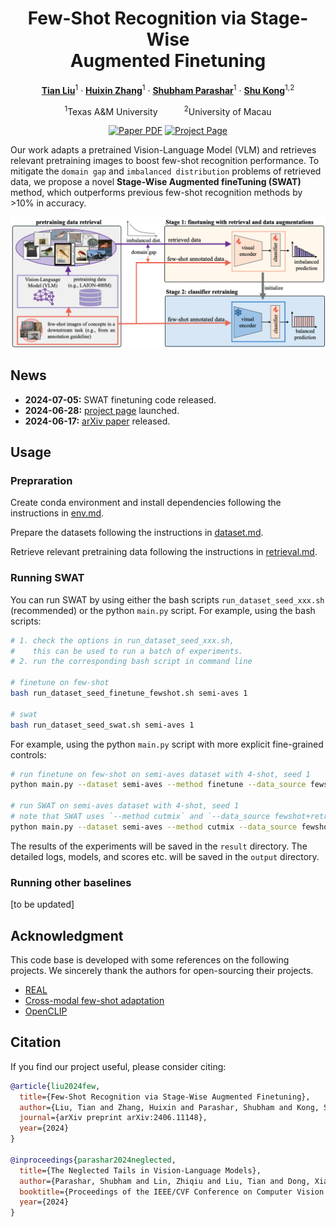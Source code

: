 <div align="center">
<h1>Few-Shot Recognition via Stage-Wise<br>Augmented Finetuning</h1>

[**Tian Liu**](https://tian1327.github.io/)<sup>1</sup> · [**Huixin Zhang**](https://www.linkedin.com/in/huixin-zhang-a2670a229/)<sup>1</sup> · [**Shubham Parashar**](https://shubhamprshr27.github.io/)<sup>1</sup> · [**Shu Kong**](https://aimerykong.github.io/)<sup>1,2</sup>

<sup>1</sup>Texas A&M University&emsp;&emsp;&emsp;<sup>2</sup>University of Macau
<br>
<!-- &dagger;project lead&emsp;*corresponding author -->

<a href="https://arxiv.org/abs/2406.11148"><img src='https://img.shields.io/badge/arXiv-SWAT-red' alt='Paper PDF'></a>
<a href='https://tian1327.github.io/SWAT/'><img src='https://img.shields.io/badge/Project_Page-SWAT-green' alt='Project Page'></a>
<!-- <a href='https://huggingface.co/spaces/depth-anything/Depth-Anything-V2'><img src='https://img.shields.io/badge/%F0%9F%A4%97%20Hugging%20Face-Spaces-blue'></a>
<a href='https://huggingface.co/datasets/depth-anything/DA-2K'><img src='https://img.shields.io/badge/Benchmark-DA--2K-yellow' alt='Benchmark'></a> -->
</div>

Our work adapts a pretrained Vision-Language Model (VLM) and retrieves relevant pretraining images to boost few-shot recognition performance.
To mitigate the `domain gap` and `imbalanced distribution` problems of retrieved data, we propose a novel **Stage-Wise Augmented fineTuning (SWAT)** method, which outperforms previous few-shot recognition methods by >10% in accuracy.


![teaser](assets/teaser_v7.png)

## News

- **2024-07-05:** SWAT finetuning code released.
- **2024-06-28:** [project page](https://tian1327.github.io/SWAT/) launched.
- **2024-06-17:** [arXiv paper](https://arxiv.org/abs/2406.11148) released.


<!-- ## Finetuned Models

We provide SWAT finetuned model (based on OpenCLIP ViT-B/32) for each dataset experimented in the paper:

| Dataset | Size | Checkpoint |
|:-|:-|:-:|
| Semi-Aves |  | [Download]() |
| Flowers102 |  | [Download]() |
| FGVC-Aircraft |  | [Download]() |
| EuroSAT |  | [Download]() |
| DTD |  | [Download]() | -->


## Usage

### Prepraration
Create conda environment and install dependencies following the instructions in [env.md](./env.md).

Prepare the datasets following the instructions in [dataset.md](./dataset.md).

Retrieve relevant pretraining data following the instructions in [retrieval.md](./retrieval/retrieval.md).


<!-- ### Test our model checkpoints
Download the checkpoints listed [here](#finetuned-models) and put them under the `checkpoints` directory.

```bash
# coming soon

``` -->

### Running SWAT

You can run SWAT by using either the bash scripts `run_dataset_seed_xxx.sh` (recommended) or the python `main.py` script.
For example, using the bash scripts:
```bash
# 1. check the options in run_dataset_seed_xxx.sh, 
#    this can be used to run a batch of experiments.
# 2. run the corresponding bash script in command line

# finetune on few-shot
bash run_dataset_seed_finetune_fewshot.sh semi-aves 1

# swat
bash run_dataset_seed_swat.sh semi-aves 1
```

For example, using the python `main.py` script with more explicit fine-grained controls:
```bash
# run finetune on few-shot on semi-aves dataset with 4-shot, seed 1
python main.py --dataset semi-aves --method finetune --data_source fewshot --cls_init REAL-Prompt --shots 4 --seed 1 --epochs 50 --bsz 32 --log_mode both --retrieval_split T2T500+T2I0.25.txt --model_cfg vitb32_openclip_laion400m --folder output/finetune_on_fewshot

# run SWAT on semi-aves dataset with 4-shot, seed 1
# note that SWAT uses `--method cutmix` and `--data_source fewshot+retrieved`
python main.py --dataset semi-aves --method cutmix --data_source fewshot+retrieved --cls_init REAL-Prompt --shots 4 --seed 1 --epochs 50 --bsz 32 --log_mode both --retrieval_split T2T500+T2I0.25.txt --model_cfg vitb32_openclip_laion400m --folder output/swat

```
The results of the experiments will be saved in the `result` directory. The detailed logs, models, and scores etc. will be saved in the `output` directory.

### Running other baselines
[to be updated]

## Acknowledgment
This code base is developed with some references on the following projects. We sincerely thank the authors for open-sourcing their projects.

- [REAL](https://github.com/shubhamprshr27/NeglectedTailsVLM)
- [Cross-modal few-shot adaptation](https://github.com/linzhiqiu/cross_modal_adaptation)
- [OpenCLIP](https://github.com/mlfoundations/open_clip)

## Citation

If you find our project useful, please consider citing:

```bibtex
@article{liu2024few,
  title={Few-Shot Recognition via Stage-Wise Augmented Finetuning},
  author={Liu, Tian and Zhang, Huixin and Parashar, Shubham and Kong, Shu},
  journal={arXiv preprint arXiv:2406.11148},
  year={2024}
}

@inproceedings{parashar2024neglected,
  title={The Neglected Tails in Vision-Language Models},
  author={Parashar, Shubham and Lin, Zhiqiu and Liu, Tian and Dong, Xiangjue and Li, Yanan and Ramanan, Deva and Caverlee, James and Kong, Shu},
  booktitle={Proceedings of the IEEE/CVF Conference on Computer Vision and Pattern Recognition (CVPR)},
  year={2024}
}

```